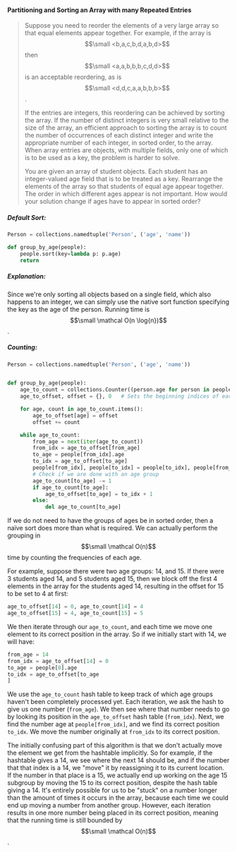 #### Partitioning and Sorting an Array with many Repeated Entries

> Suppose you need to reorder the elements of a very large array so that equal elements appear together. For example, if the array is $$\small <b,a,c,b,d,a,b,d>$$ then $$\small <a,a,b,b,b,c,d,d>$$ is an acceptable reordering, as is $$\small <d,d,c,a,a,b,b,b>$$.
>
> If the entries are integers, this reordering can be achieved by sorting the array. If the number of distinct integers is very small relative to the size of the array, an efficient approach to sorting the array is to count the number of occurrences of each distinct integer and write the appropriate number of each integer, in sorted order, to the array. When array entries are objects, with multiple fields, only one of which is to be used as a key, the problem is harder to solve.
>
> You are given an array of student objects. Each student has an integer-valued age field that is to be treated as a key. Rearrange the elements of the array so that students of equal age appear together. The order in which different ages appear is not important. How would your solution change if ages have to appear in sorted order?

##### Default Sort:

```py
Person = collections.namedtuple('Person', ('age', 'name'))

def group_by_age(people):
    people.sort(key=lambda p: p.age)
    return
```

##### Explanation:

Since we're only sorting all objects based on a single field, which also happens to an integer, we can simply use the native sort function specifying the key as the age of the person. Running time is $$\small \mathcal O(n \log{n})$$.

##### Counting:

```py
Person = collections.namedtuple('Person', ('age', 'name'))


def group_by_age(people):
    age_to_count = collections.Counter((person.age for person in people))   # Counts how many times each age appears
    age_to_offset, offset = {}, 0   # Sets the beginning indices of each group

    for age, count in age_to_count.items():
        age_to_offset[age] = offset
        offset += count

    while age_to_count:
        from_age = next(iter(age_to_count))
        from_idx = age_to_offset[from_age]
        to_age = people[from_idx].age
        to_idx = age_to_offset[to_age]
        people[from_idx], people[to_idx] = people[to_idx], people[from_idx]
        # Check if we are done with an age group
        age_to_count[to_age] -= 1
        if age_to_count[to_age]:
            age_to_offset[to_age] = to_idx + 1
        else:
            del age_to_count[to_age]
```

If we do not need to have the groups of ages be in sorted order, then a naïve sort does more than what is required. We can actually perform the grouping in $$\small \mathcal O(n)$$ time by counting the frequencies of each age.

For example, suppose there were two age groups: 14, and 15. If there were 3 students aged 14, and 5 students aged 15, then we block off the first 4 elements in the array for the students aged 14, resulting in the offset for 15 to be set to 4 at first:

```py
age_to_offset[14] = 0, age_to_count[14] = 4
age_to_offset[15] = 4, age_to_count[15] = 5
```

We then iterate through our `age_to_count`, and each time we move one element to its correct position in the array. So if we initially start with 14, we will have:

```py
from_age = 14
from_idx = age_to_offset[14] = 0
to_age = people[0].age
to_idx = age_to_offset[to_age
]
```

We use the `age_to_count` hash table to keep track of which age groups haven't been completely processed yet. Each iteration, we ask the hash to give us one number \(`from_age`\). We then see where that number needs to go by looking its position in the `age_to_offset` hash table \(`from_idx`\). Next, we find the number age at `people[from_idx]`, and we find its correct position `to_idx`. We move the number originally at `from_idx` to its correct position.

The initially confusing part of this algorithm is that we don't actually move the element we get from the hashtable implicitly. So for example, if the hashtable gives a 14, we see where the next 14 should be, and if the number that that index is a 14, we "move" it by reassigning it to its current location. If the number in that place is a 15, we actually end up working on the age 15 subgroup by moving the 15 to its correct position, despite the hash table giving a 14. It's entirely possible for us to be "stuck" on a number longer than the amount of times it occurs in the array, because each time we could end up moving a number from another group. However, each iteration results in one more number being placed in its correct position, meaning that the running time is still bounded by $$\small \mathcal O(n)$$.

